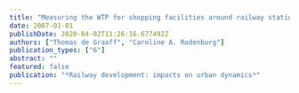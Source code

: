```yaml
---
title: "Measuring the WTP for shopping facilities around railway stations"
date: 2007-01-01
publishDate: 2020-04-02T11:26:16.677492Z
authors: ["Thomas de Graaff", "Caroline A. Rodenburg"]
publication_types: ["6"]
abstract: ""
featured: false
publication: "*Railway development: impacts on urban dynamics*"
---
```


